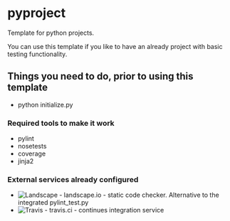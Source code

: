 # pyproject
Template for python projects.

You can use this template if you like to have an already project with basic testing functionality.

## Things you need to do, prior to using this template

  * python initialize.py

### Required tools to make it work

  * pylint
  * nosetests
  * coverage
  * jinja2

### External services already configured
  * ![Landscape](https://landscape.io/github/T-002/pyproject/develop/landscape.svg?style=flat) - landscape.io - static code checker. Alternative to the integrated pylint_test.py
  * ![Travis](https://travis-ci.org/T-002/pyproject.svg?branch=develop) - travis.ci - continues integration service